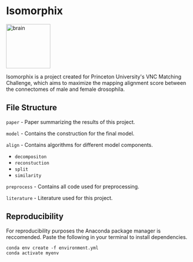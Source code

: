 # Isomorphix

<img src="https://github.com/user-attachments/assets/dfe4bb8e-b1cd-40c5-8a35-56161c893f3b" alt="brain" width="120" />


Isomorphix is a project created for Princeton University's VNC Matching Challenge, which aims to maximize the mapping alignment score between the connectomes of male and female drosophila. 
## File Structure 
`paper` - Paper summarizing the results of this project.

`model` - Contains the construction for the final model.

`align` - Contains algorithms for different model components. 
  - `decompositon`
  - `reconstuction`
  - `split`
  - `similarity`
    
`preprocess` - Contains all code used for preprocessing. 

`literature` - Literature used for this project. 

## Reproducibility
For reproducibility purposes the Anaconda package manager is reccomended. 
Paste the following in your terminal to install dependencies. 
```
conda env create -f environment.yml
conda activate myenv
```

